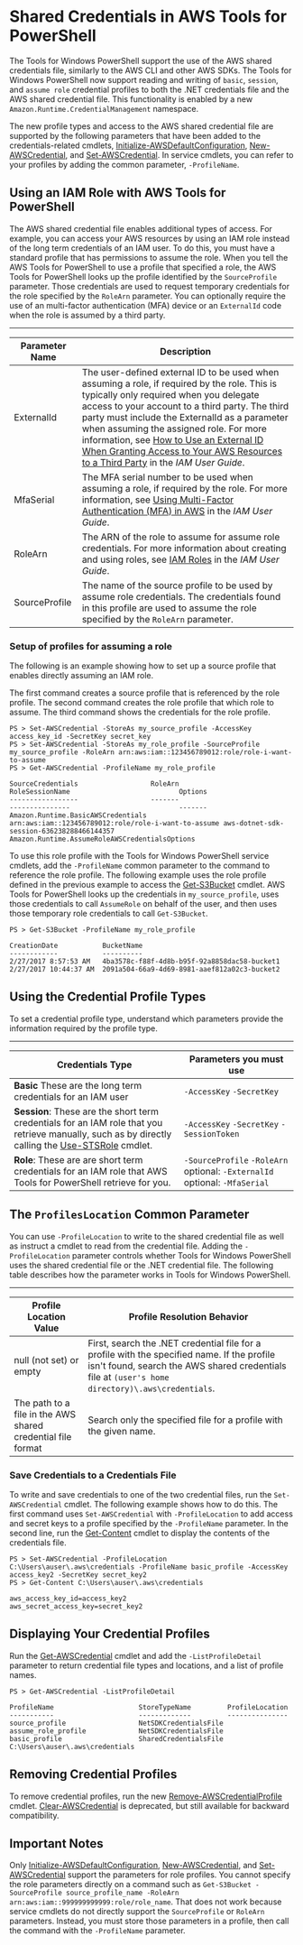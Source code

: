 # Shared Credentials in AWS Tools for PowerShell<a name="shared-credentials-in-aws-powershell"></a>

The Tools for Windows PowerShell support the use of the AWS shared credentials file, similarly to the AWS CLI and other AWS SDKs\. The Tools for Windows PowerShell now support reading and writing of `basic`, `session`, and `assume role` credential profiles to both the \.NET credentials file and the AWS shared credential file\. This functionality is enabled by a new `Amazon.Runtime.CredentialManagement` namespace\.

The new profile types and access to the AWS shared credential file are supported by the following parameters that have been added to the credentials\-related cmdlets, [Initialize\-AWSDefaultConfiguration](https://docs.aws.amazon.com/powershell/latest/reference/items/Initialize-AWSDefaultConfiguration.html), [New\-AWSCredential](https://docs.aws.amazon.com/powershell/latest/reference/items/New-AWSCredential.html), and [Set\-AWSCredential](https://docs.aws.amazon.com/powershell/latest/reference/items/Set-AWSCredential.html)\. In service cmdlets, you can refer to your profiles by adding the common parameter, `-ProfileName`\.

## Using an IAM Role with AWS Tools for PowerShell<a name="shared-credentials-assume-role"></a>

The AWS shared credential file enables additional types of access\. For example, you can access your AWS resources by using an IAM role instead of the long term credentials of an IAM user\. To do this, you must have a standard profile that has permissions to assume the role\. When you tell the AWS Tools for PowerShell to use a profile that specified a role, the AWS Tools for PowerShell looks up the profile identified by the `SourceProfile` parameter\. Those credentials are used to request temporary credentials for the role specified by the `RoleArn` parameter\. You can optionally require the use of an multi\-factor authentication \(MFA\) device or an `ExternalId` code when the role is assumed by a third party\.


****  

| Parameter Name | Description | 
| --- | --- | 
|  ExternalId  |  The user\-defined external ID to be used when assuming a role, if required by the role\. This is typically only required when you delegate access to your account to a third party\. The third party must include the ExternalId as a parameter when assuming the assigned role\. For more information, see [How to Use an External ID When Granting Access to Your AWS Resources to a Third Party](https://docs.aws.amazon.com/IAM/latest/UserGuide/id_roles_create_for-user_externalid.html) in the *IAM User Guide*\.  | 
|  MfaSerial  |  The MFA serial number to be used when assuming a role, if required by the role\. For more information, see [Using Multi\-Factor Authentication \(MFA\) in AWS](https://docs.aws.amazon.com/IAM/latest/UserGuide/id_credentials_mfa.html) in the *IAM User Guide*\.  | 
|  RoleArn  |  The ARN of the role to assume for assume role credentials\. For more information about creating and using roles, see [IAM Roles](https://docs.aws.amazon.com/IAM/latest/UserGuide/id_roles.html) in the *IAM User Guide*\.  | 
|  SourceProfile  |  The name of the source profile to be used by assume role credentials\. The credentials found in this profile are used to assume the role specified by the `RoleArn` parameter\.  | 

### Setup of profiles for assuming a role<a name="setup"></a>

The following is an example showing how to set up a source profile that enables directly assuming an IAM role\. 

The first command creates a source profile that is referenced by the role profile\. The second command creates the role profile that which role to assume\. The third command shows the credentials for the role profile\.

```
PS > Set-AWSCredential -StoreAs my_source_profile -AccessKey access_key_id -SecretKey secret_key
PS > Set-AWSCredential -StoreAs my_role_profile -SourceProfile my_source_profile -RoleArn arn:aws:iam::123456789012:role/role-i-want-to-assume
PS > Get-AWSCredential -ProfileName my_role_profile

SourceCredentials                  RoleArn                                              RoleSessionName                           Options
-----------------                  -------                                              ---------------                           -------
Amazon.Runtime.BasicAWSCredentials arn:aws:iam::123456789012:role/role-i-want-to-assume aws-dotnet-sdk-session-636238288466144357 Amazon.Runtime.AssumeRoleAWSCredentialsOptions
```

To use this role profile with the Tools for Windows PowerShell service cmdlets, add the `-ProfileName` common parameter to the command to reference the role profile\. The following example uses the role profile defined in the previous example to access the [Get\-S3Bucket](https://docs.aws.amazon.com/powershell/latest/reference/items/Get-S3Bucket.html) cmdlet\. AWS Tools for PowerShell looks up the credentials in `my_source_profile`, uses those credentials to call `AssumeRole` on behalf of the user, and then uses those temporary role credentials to call `Get-S3Bucket`\.

```
PS > Get-S3Bucket -ProfileName my_role_profile

CreationDate           BucketName
------------           ----------
2/27/2017 8:57:53 AM   4ba3578c-f88f-4d8b-b95f-92a8858dac58-bucket1
2/27/2017 10:44:37 AM  2091a504-66a9-4d69-8981-aaef812a02c3-bucket2
```

## Using the Credential Profile Types<a name="using-the-credential-profile-types"></a>

To set a credential profile type, understand which parameters provide the information required by the profile type\.


****  

| Credentials Type | Parameters you must use | 
| --- | --- | 
|  **Basic** These are the long term credentials for an IAM user  |  `-AccessKey`  `-SecretKey`  | 
|  **Session**: These are the short term credentials for an IAM role that you retrieve manually, such as by directly calling the [Use\-STSRole](&url-twp-ref;items/Use-STSRole.html) cmdlet\.  |  `-AccessKey`  `-SecretKey` `-SessionToken`  | 
|  **Role**: These are are short term credentials for an IAM role that AWS Tools for PowerShell retrieve for you\.  |  `-SourceProfile` `-RoleArn`  optional: `-ExternalId` optional: `-MfaSerial`  | 

## The `ProfilesLocation` Common Parameter<a name="the-profileslocation-common-parameter"></a>

You can use `-ProfileLocation` to write to the shared credential file as well as instruct a cmdlet to read from the credential file\. Adding the `-ProfileLocation` parameter controls whether Tools for Windows PowerShell uses the shared credential file or the \.NET credential file\. The following table describes how the parameter works in Tools for Windows PowerShell\.


****  

| Profile Location Value | Profile Resolution Behavior | 
| --- | --- | 
|  null \(not set\) or empty  |  First, search the \.NET credential file for a profile with the specified name\. If the profile isn't found, search the AWS shared credentials file at `(user's home directory)\.aws\credentials`\.  | 
|  The path to a file in the AWS shared credential file format  |  Search only the specified file for a profile with the given name\.  | 

### Save Credentials to a Credentials File<a name="save-credentials-to-a-credentials-file"></a>

To write and save credentials to one of the two credential files, run the `Set-AWSCredential` cmdlet\. The following example shows how to do this\. The first command uses `Set-AWSCredential` with `-ProfileLocation` to add access and secret keys to a profile specified by the `-ProfileName` parameter\. In the second line, run the [Get\-Content](https://msdn.microsoft.com/en-us/powershell/reference/5.0/microsoft.powershell.management/get-content) cmdlet to display the contents of the credentials file\.

```
PS > Set-AWSCredential -ProfileLocation C:\Users\auser\.aws\credentials -ProfileName basic_profile -AccessKey access_key2 -SecretKey secret_key2
PS > Get-Content C:\Users\auser\.aws\credentials

aws_access_key_id=access_key2
aws_secret_access_key=secret_key2
```

## Displaying Your Credential Profiles<a name="showing-credential-profiles"></a>

Run the [Get\-AWSCredential](https://docs.aws.amazon.com/powershell/latest/reference/items/Get-AWSCredential.html) cmdlet and add the `-ListProfileDetail` parameter to return credential file types and locations, and a list of profile names\.

```
PS > Get-AWSCredential -ListProfileDetail

ProfileName                     StoreTypeName         ProfileLocation
-----------                     -------------         ---------------
source_profile                  NetSDKCredentialsFile
assume_role_profile             NetSDKCredentialsFile
basic_profile                   SharedCredentialsFile C:\Users\auser\.aws\credentials
```

## Removing Credential Profiles<a name="removing-credential-profiles"></a>

To remove credential profiles, run the new [Remove\-AWSCredentialProfile](https://docs.aws.amazon.com/powershell/latest/reference/items/Remove-AWSCredentialProfile.html) cmdlet\. [Clear\-AWSCredential](https://docs.aws.amazon.com/powershell/latest/reference/items/Clear-AWSCredential.html) is deprecated, but still available for backward compatibility\.

## Important Notes<a name="important-notes"></a>

Only [Initialize\-AWSDefaultConfiguration](https://docs.aws.amazon.com/powershell/latest/reference/items/Initialize-AWSDefaultConfiguration.html), [New\-AWSCredential](https://docs.aws.amazon.com/powershell/latest/reference/items/New-AWSCredential.html), and [Set\-AWSCredential](https://docs.aws.amazon.com/powershell/latest/reference/items/Set-AWSCredential.html) support the parameters for role profiles\. You cannot specify the role parameters directly on a command such as `Get-S3Bucket -SourceProfile source_profile_name -RoleArn arn:aws:iam::999999999999:role/role_name`\. That does not work because service cmdlets do not directly support the `SourceProfile` or `RoleArn` parameters\. Instead, you must store those parameters in a profile, then call the command with the `-ProfileName` parameter\.